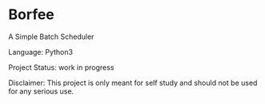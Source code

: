 # Borfee
A Simple Batch Scheduler

Language: Python3

Project Status: work in progress

Disclaimer: This project is only meant for self study and should not be used for any serious use. 
